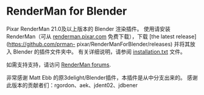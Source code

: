 # RenderMan for Blender

Pixar RenderMan 21.0及以上版本的 Blender 渲染插件。 使用请安装 RenderMan（可从 [renderman.pixar.com](https://renderman.pixar.com/store/intro) 免费下载），下载 [the latest release](https://github.com/prman- pixar/RenderManForBlender/releases) 并将其放入 Blender 的插件文件夹中。 有关详细说明，请参阅 [installation.txt](installation.txt) 文件。

如需支持支持，请访问 [RenderMan forums](https://renderman.pixar.com/forum/forumdisplay.php?s=&forumid=166).

非常感谢 Matt Ebb 的原3delight/Blender插件，本插件是从中分支出来的。
感谢此版本的贡献者们：rgordon、aek、jdent02、jdbener
